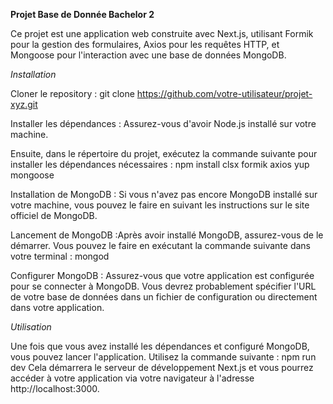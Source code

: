 **Projet Base de Donnée Bachelor 2**

Ce projet est une application web construite avec Next.js, utilisant Formik pour la gestion des formulaires, Axios pour les requêtes HTTP, et Mongoose pour l'interaction avec une base de données MongoDB.

*Installation*

Cloner le repository : git clone https://github.com/votre-utilisateur/projet-xyz.git

Installer les dépendances :
Assurez-vous d'avoir Node.js installé sur votre machine. 

Ensuite, dans le répertoire du projet, exécutez la commande suivante pour installer les dépendances nécessaires : npm install clsx formik axios yup mongoose

Installation de MongoDB :
Si vous n'avez pas encore MongoDB installé sur votre machine, vous pouvez le faire en suivant les instructions sur le site officiel de MongoDB.

Lancement de MongoDB :Après avoir installé MongoDB, assurez-vous de le démarrer. Vous pouvez le faire en exécutant la commande suivante dans votre terminal : mongod

Configurer MongoDB :
Assurez-vous que votre application est configurée pour se connecter à MongoDB. Vous devrez probablement spécifier l'URL de votre base de données dans un fichier de configuration ou directement dans votre application.

*Utilisation*

Une fois que vous avez installé les dépendances et configuré MongoDB, vous pouvez lancer l'application. Utilisez la commande suivante :
npm run dev
Cela démarrera le serveur de développement Next.js et vous pourrez accéder à votre application via votre navigateur à l'adresse http://localhost:3000.
